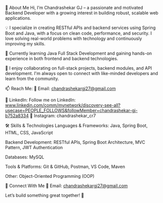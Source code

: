 👋 About Me
Hi, I’m Chandrashekar GJ – a passionate and motivated Backend Developer with a growing interest in building robust, scalable web applications.

💡 I specialize in creating RESTful APIs and backend services using Spring Boot and Java, with a focus on clean code, performance, and security. I love solving real-world problems with technology and continuously improving my skills.

🌱 Currently learning Java Full Stack Development and gaining hands-on experience in both frontend and backend technologies.

💬 I enjoy collaborating on full-stack projects, backend modules, and API development. I'm always open to connect with like-minded developers and learn from the community.

📫 Reach Me:
📧 Email: chandrashekargj27@gmail.com

🔗 LinkedIn: Follow me on LinkedIn: www.linkedin.com/comm/mynetwork/discovery-see-all?usecase=PEOPLE_FOLLOWS&followMember=chandrashekar-gj-b752a8334
📸 Instagram: chandrashekar_cr7

🛠️ Skills & Technologies
Languages & Frameworks:
Java, Spring Boot, HTML, CSS, JavaScript

Backend Development:
RESTful APIs, Spring Boot Architecture, MVC Pattern, JWT Authentication

Databases:
MySQL

Tools & Platforms:
Git & GitHub, Postman, VS Code, Maven

Other:
Object-Oriented Programming (OOP)

🤝 Connect With Me
📧 Email: chandrashekargj27@gmail.com

Let’s build something great together! 🚀

